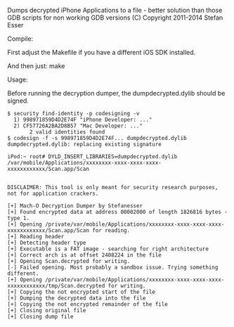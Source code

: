 Dumps decrypted iPhone Applications to a file - better solution than those GDB scripts for non working GDB versions
(C) Copyright 2011-2014 Stefan Esser


Compile:

First adjust the Makefile if you have a different iOS SDK installed.

And then just: make

Usage:

Before running the decryption dumper, the dumpdecrypted.dylib should be signed.

```
$ security find-identity -p codesigning -v
  1) 998971859D4D2E74F "iPhone Developer: ..."
  2) CF57726A2BA2D8B57 "Mac Developer: ..."
       2 valid identities found
$ codesign -f -s 998971859D4D2E74F... dumpdecrypted.dylib
dumpdecrypted.dylib: replacing existing signature

```

```
iPod:~ root# DYLD_INSERT_LIBRARIES=dumpdecrypted.dylib /var/mobile/Applications/xxxxxxxx-xxxx-xxxx-xxxx-xxxxxxxxxxxx/Scan.app/Scan


DISCLAIMER: This tool is only meant for security research purposes, not for application crackers.

[+] Mach-O Decryption Dumper by Stefanesser
[+] Found encrypted data at address 00002000 of length 1826816 bytes - type 1.
[+] Opening /private/var/mobile/Applications/xxxxxxxx-xxxx-xxxx-xxxx-xxxxxxxxxxxx/Scan.app/Scan for reading.
[+] Reading header
[+] Detecting header type
[+] Executable is a FAT image - searching for right architecture
[+] Correct arch is at offset 2408224 in the file
[+] Opening Scan.decrypted for writing.
[-] Failed opening. Most probably a sandbox issue. Trying something different.
[+] Opening /private/var/mobile/Applications/xxxxxxxx-xxxx-xxxx-xxxx-xxxxxxxxxxxx/tmp/Scan.decrypted for writing.
[+] Copying the not encrypted start of the file
[+] Dumping the decrypted data into the file
[+] Copying the not encrypted remainder of the file
[+] Closing original file
[+] Closing dump file
```
